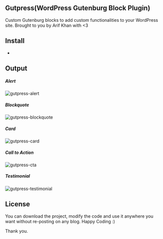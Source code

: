 ## Gutpress(WordPress Gutenburg Block Plugin)
Custom Gutenburg blocks to add custom functionalities to your WordPress site. Brought to you by Arif Khan with <3

## Install
- 

## Output
##### Alert
![gutpress-alert](https://www.arif-khan.net/project/github/alert.png?a=1)
##### Blockquote
![gutpress-blockquote](https://www.arif-khan.net/project/github/blockquote.png?a=1)
##### Card
![gutpress-card](https://www.arif-khan.net/project/github/card.png?a=1)
##### Call to Action
![gutpress-cta](https://www.arif-khan.net/project/github/cta.png?a=1)
##### Testimonial
![gutpress-testimonial](https://www.arif-khan.net/project/github/testimonial.png?a=1)

## License
You can download the project, modify the code and use it anywhere you want without re-posting on any blog. Happy Coding :)

Thank you.

